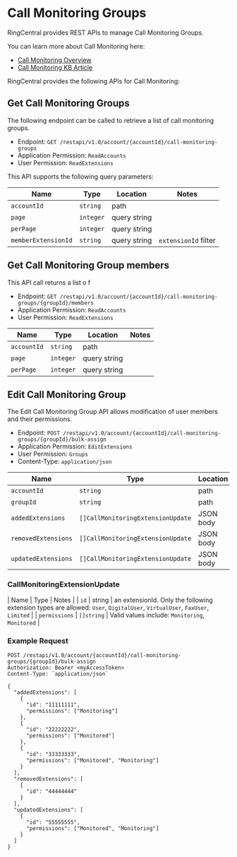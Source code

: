 # Call Monitoring Groups

RingCentral provides REST APIs to manage Call Monitoring Groups.

You can learn more about Call Monitoring here:

* [Call Monitoring Overview](https://www.ringcentral.com/office/features/call-monitoring/overview.html)
* [Call Monitoring KB Article](https://success.ringcentral.com/articles/RC_Knowledge_Article/8086)

RingCentral provides the following APIs for Call Monitoring:

## Get Call Monitoring Groups

The following endpoint can be called to retrieve a list of call monitoring groups.

* Endpoint: `GET /restapi/v1.0/account/{accountId}/call-monitoring-groups`
* Application Permission: `ReadAccounts`
* User Permission: `ReadExtensions`

This API supports the following query parameters:

| Name | Type | Location | Notes |
|------|------|----------|-------|
| `accountId` | `string` | path | |
| `page` | `integer` | query string | |
| `perPage` | `integer` | query string | | 
| `memberExtensionId` | `string` | query string | `extensionId` filter|

## Get Call Monitoring Group members

This API call returns a list o f

* Endpoint: `GET /restapi/v1.0/account/{accountId}/call-monitoring-groups/{groupId}/members`
* Application Permission: `ReadAccounts`
* User Permission: `ReadExtensions`

| Name | Type | Location | Notes |
|------|------|----------|-------|
| `accountId` | `string` | path | |
| `page` | `integer` | query string | |
| `perPage` | `integer` | query string | | 

## Edit Call Monitoring Group

The Edit Call Monitoring Group API allows modification of user members and their permissions.

* Endpoint: `POST /restapi/v1.0/account/{accountId}/call-monitoring-groups/{groupId}/bulk-assign`
* Application Permission: `EditExtensions`
* User Permission: `Groups`
* Content-Type: `application/json`

| Name | Type | Location | Notes |
|------|------|----------|-------|
| `accountId` | `string` | path | |
| `groupId` | `string` | path | |
| `addedExtensions` | `[]CallMonitoringExtensionUpdate` | JSON body |
| `removedExtensions` | `[]CallMonitoringExtensionUpdate` | JSON body |
| `updatedExtensions` | `[]CallMonitoringExtensionUpdate` | JSON body |

### CallMonitoringExtensionUpdate

| Name | Type | Notes |
| `id` | string | an extensionId. Only the following extension types are allowed: `User`, `DigitalUser`, `VirtualUser`, `FaxUser`, `Limited` |
| `permissions` | `[]string` | Valid values include: `Monitoring`, `Monitored` |

### Example Request

```
POST /restapi/v1.0/account/{accountId}/call-monitoring-groups/{groupId}/bulk-assign
Authorization: Bearer <myAccessToken>
Content-Type: `application/json`

{
  "addedExtensions": [
    {
      "id": "11111111",
      "permissions": ["Monitoring"]
    },
    {
      "id": "22222222",
      "permissions": ["Monitored"]
    },
    {
      "id": "33333333",
      "permissions": ["Monitored", "Monitoring"]
    }
  ],
  "removedExtensions": [
    {
      "id": "44444444"
    }
  ],
  "updatedExtensions": [
    {
      "id": "55555555",
      "permissions": ["Monitored", "Monitoring"]
    }
  ]
}
